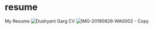 # resume
My Resume
![Dushyant Garg CV](https://github.com/dushyantgarg5/resume/assets/131948583/dbf0dc1a-8b3c-4d10-9ed3-a5f1ccc7b5fe)
![IMG-20190826-WA0002 - Copy](https://github.com/dushyantgarg5/resume/assets/131948583/7435c25b-d0cb-4354-9f7f-34b1c72cbc2e)
